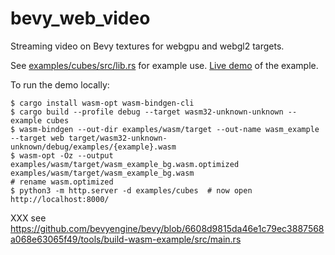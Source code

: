 # bevy_web_video

Streaming video on Bevy textures for webgpu and webgl2 targets.

See [examples/cubes/src/lib.rs](examples/cubes/src/lib.rs) for example use.
[Live demo](https://rectalogic.com/bevy_web_video/) of the example.

To run the demo locally:
```sh-session
$ cargo install wasm-opt wasm-bindgen-cli
$ cargo build --profile debug --target wasm32-unknown-unknown --example cubes
$ wasm-bindgen --out-dir examples/wasm/target --out-name wasm_example --target web target/wasm32-unknown-unknown/debug/examples/{example}.wasm
$ wasm-opt -Oz --output examples/wasm/target/wasm_example_bg.wasm.optimized examples/wasm/target/wasm_example_bg.wasm
# rename wasm.optimized
$ python3 -m http.server -d examples/cubes  # now open http://localhost:8000/
```
XXX see https://github.com/bevyengine/bevy/blob/6608d9815da46e1c79ec3887568a068e63065f49/tools/build-wasm-example/src/main.rs

